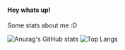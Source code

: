 #### Hey whats up!


Some stats about me :D

![Anurag's GitHub stats](https://github-readme-stats.vercel.app/api?username=JanFahrnholz&show_icons=true&theme=radical) ![Top Langs](https://github-readme-stats.vercel.app/api/top-langs/?username=JanFahrnholz&layout=compact&langs_count=16)

